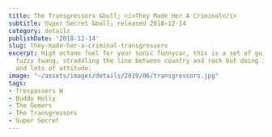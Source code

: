```yaml
---
title: The Transgressors &bull; <i>They Made Her A Criminal</i>
subtitle: Super Secret &bull; released 2018-12-14
category: details
publishDate: '2018-12-14'
slug: they-made-her-a-criminal-transgressors
excerpt: High octane fuel for your sonic funnycar, this is a set of guitar driven
  fuzzy twang, straddling the line between country and rock but doing it sideways
  and lots of attitude.
image: "~/assets/images/details/2019/06/transgressors.jpg"
tags:
- Trespassers W
- Buddy Holly
- The Gomers
- The Transgressors
- Super Secret
---
```


